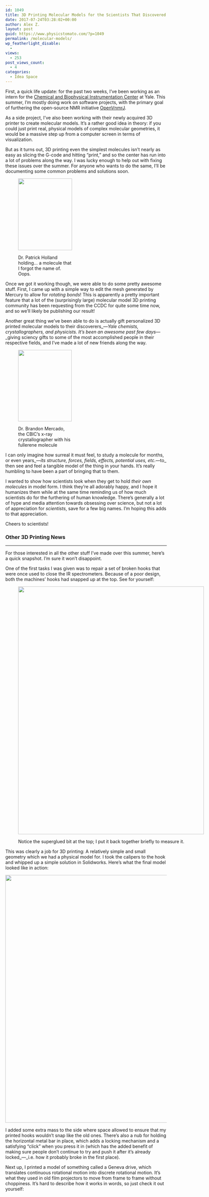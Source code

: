 ```yaml
---
id: 1049
title: 3D Printing Molecular Models for the Scientists That Discovered Them
date: 2017-07-24T03:28:02+00:00
author: Alex Z.
layout: post
guid: https://www.physicstomato.com/?p=1049
permalink: /molecular-models/
wp_featherlight_disable:
  - 
views:
  - 253
post_views_count:
  - 4
categories:
  - Idea Space
---
```

First, a quick life update: for the past two weeks, I&#8217;ve been working as an intern for the [Chemical and Biophysical Instrumentation Center](http://cbic.yale.edu/) at Yale. This summer, I&#8217;m mostly doing work on software projects, with the primary goal of furthering the open-source NMR initiative [OpenVnmrJ](http://openvnmrj.org/).

As a side project, I&#8217;ve also been working with their newly acquired 3D printer to create molecular models. It’s a rather good idea in theory: if you could just print real, physical models of complex molecular geometries, it would be a massive step up from a computer screen in terms of visualization.

But as it turns out, 3D printing even the simplest molecules isn’t nearly as easy as slicing the G-code and hitting “print,” and so the center has run into a lot of problems along the way. I was lucky enough to help out with fixing these issues over the summer. For anyone who wants to do the same, I&#8217;ll be documenting some common problems and solutions soon.<figure id="attachment_1051" aria-describedby="caption-attachment-1051" style="width: 168px" class="wp-caption alignleft">

[<img class="wp-image-1051" src="https://i2.wp.com/www.physicstomato.com/wp-content/uploads/2017/08/IMG_20170808_140151.jpg?resize=168%2C224&#038;ssl=1" alt="" width="168" height="224" srcset="https://i2.wp.com/www.physicstomato.com/wp-content/uploads/2017/08/IMG_20170808_140151.jpg?w=3036&ssl=1 3036w, https://i2.wp.com/www.physicstomato.com/wp-content/uploads/2017/08/IMG_20170808_140151.jpg?resize=225%2C300&ssl=1 225w, https://i2.wp.com/www.physicstomato.com/wp-content/uploads/2017/08/IMG_20170808_140151.jpg?resize=768%2C1024&ssl=1 768w, https://i2.wp.com/www.physicstomato.com/wp-content/uploads/2017/08/IMG_20170808_140151.jpg?resize=1200%2C1600&ssl=1 1200w, https://i2.wp.com/www.physicstomato.com/wp-content/uploads/2017/08/IMG_20170808_140151.jpg?w=1680&ssl=1 1680w, https://i2.wp.com/www.physicstomato.com/wp-content/uploads/2017/08/IMG_20170808_140151.jpg?w=2520&ssl=1 2520w" sizes="(max-width: 168px) 85vw, 168px" data-recalc-dims="1" />](https://i2.wp.com/www.physicstomato.com/wp-content/uploads/2017/08/IMG_20170808_140151.jpg?ssl=1)<figcaption id="caption-attachment-1051" class="wp-caption-text">Dr. Patrick Holland holding&#8230; a molecule that I forgot the name of. Oops.</figcaption></figure> 

Once we got it working though, we were able to do some pretty awesome stuff. First, I came up with a simple way to edit the mesh generated by Mercury to allow for _rotating bonds_! This is apparently a pretty important feature that a lot of the (surprisingly large) molecular model 3D printing community has been requesting from the CCDC for quite some time now, and so we’ll likely be publishing our result!

Another great thing we&#8217;ve been able to do is actually gift personalized 3D printed molecular models to their discoverers_—_Yale chemists, crystallographers, and physicists. It’s been an awesome past few days_—_giving sciency gifts to some of the most accomplished people in their respective fields, and I’ve made a lot of new friends along the way.<figure id="attachment_1052" aria-describedby="caption-attachment-1052" style="width: 167px" class="wp-caption alignright">

[<img class="wp-image-1052" src="https://i1.wp.com/www.physicstomato.com/wp-content/uploads/2017/08/IMG_20170627_133225.jpg?resize=167%2C223&#038;ssl=1" alt="" width="167" height="223" srcset="https://i1.wp.com/www.physicstomato.com/wp-content/uploads/2017/08/IMG_20170627_133225.jpg?resize=225%2C300&ssl=1 225w, https://i1.wp.com/www.physicstomato.com/wp-content/uploads/2017/08/IMG_20170627_133225.jpg?resize=768%2C1024&ssl=1 768w, https://i1.wp.com/www.physicstomato.com/wp-content/uploads/2017/08/IMG_20170627_133225.jpg?resize=1200%2C1600&ssl=1 1200w, https://i1.wp.com/www.physicstomato.com/wp-content/uploads/2017/08/IMG_20170627_133225.jpg?w=1680&ssl=1 1680w, https://i1.wp.com/www.physicstomato.com/wp-content/uploads/2017/08/IMG_20170627_133225.jpg?w=2520&ssl=1 2520w" sizes="(max-width: 167px) 85vw, 167px" data-recalc-dims="1" />](https://i1.wp.com/www.physicstomato.com/wp-content/uploads/2017/08/IMG_20170627_133225.jpg?ssl=1)<figcaption id="caption-attachment-1052" class="wp-caption-text">Dr. Brandon Mercado, the CBIC&#8217;s x-ray crystallographer with his fullerene molecule</figcaption></figure> 

I can only imagine how surreal it must feel, to study a molecule for months, or even years_—_its structure, forces, fields, effects, potential uses, etc._—to_ then see and feel a tangible model of the thing in your hands. It&#8217;s really humbling to have been a part of bringing that to them.

I wanted to show how scientists look when they get to hold _their own molecules_ in model form. I think they&#8217;re all adorably happy, and I hope it humanizes them while at the same time reminding us of how much scientists do for the furthering of human knowledge. There&#8217;s generally a lot of hype and media attention towards obsessing over science, but not a lot of appreciation for _scientists_, save for a few big names. I&#8217;m hoping this adds to that appreciation.

Cheers to scientists!

### Other 3D Printing News

* * *

For those interested in all the other stuff I&#8217;ve made over this summer, here&#8217;s a quick snapshot. I&#8217;m sure it won&#8217;t disappoint.

One of the first tasks I was given was to repair a set of broken hooks that were once used to close the IR spectrometers. Because of a poor design, both the machines&#8217; hooks had snapped up at the top. See for yourself:<figure id="attachment_1511" aria-describedby="caption-attachment-1511" style="width: 580px" class="wp-caption alignnone">

[<img class="wp-image-1511" src="https://i0.wp.com/www.physicstomato.com/wp-content/uploads/2017/07/IMG_20170627_172059.jpg?resize=580%2C773&#038;ssl=1" alt="" width="580" height="773" srcset="https://i0.wp.com/www.physicstomato.com/wp-content/uploads/2017/07/IMG_20170627_172059.jpg?w=3036&ssl=1 3036w, https://i0.wp.com/www.physicstomato.com/wp-content/uploads/2017/07/IMG_20170627_172059.jpg?resize=225%2C300&ssl=1 225w, https://i0.wp.com/www.physicstomato.com/wp-content/uploads/2017/07/IMG_20170627_172059.jpg?resize=768%2C1024&ssl=1 768w, https://i0.wp.com/www.physicstomato.com/wp-content/uploads/2017/07/IMG_20170627_172059.jpg?resize=1200%2C1600&ssl=1 1200w, https://i0.wp.com/www.physicstomato.com/wp-content/uploads/2017/07/IMG_20170627_172059.jpg?w=1680&ssl=1 1680w, https://i0.wp.com/www.physicstomato.com/wp-content/uploads/2017/07/IMG_20170627_172059.jpg?w=2520&ssl=1 2520w" sizes="(max-width: 580px) 85vw, 580px" data-recalc-dims="1" />](https://i0.wp.com/www.physicstomato.com/wp-content/uploads/2017/07/IMG_20170627_172059.jpg?ssl=1)<figcaption id="caption-attachment-1511" class="wp-caption-text">Notice the superglued bit at the top; I put it back together briefly to measure it.</figcaption></figure> 

This was clearly a job for 3D printing: A relatively simple and small geometry which we had a physical model for. I took the calipers to the hook and whipped up a simple solution in Solidworks. Here&#8217;s what the final model looked like in action:

[<img class="alignnone wp-image-1512" src="https://i1.wp.com/www.physicstomato.com/wp-content/uploads/2017/07/IMG_20170627_172003.jpg?resize=580%2C773&#038;ssl=1" alt="" width="580" height="773" srcset="https://i1.wp.com/www.physicstomato.com/wp-content/uploads/2017/07/IMG_20170627_172003.jpg?w=3036&ssl=1 3036w, https://i1.wp.com/www.physicstomato.com/wp-content/uploads/2017/07/IMG_20170627_172003.jpg?resize=225%2C300&ssl=1 225w, https://i1.wp.com/www.physicstomato.com/wp-content/uploads/2017/07/IMG_20170627_172003.jpg?resize=768%2C1024&ssl=1 768w, https://i1.wp.com/www.physicstomato.com/wp-content/uploads/2017/07/IMG_20170627_172003.jpg?resize=1200%2C1600&ssl=1 1200w, https://i1.wp.com/www.physicstomato.com/wp-content/uploads/2017/07/IMG_20170627_172003.jpg?w=1680&ssl=1 1680w, https://i1.wp.com/www.physicstomato.com/wp-content/uploads/2017/07/IMG_20170627_172003.jpg?w=2520&ssl=1 2520w" sizes="(max-width: 580px) 85vw, 580px" data-recalc-dims="1" />](https://i1.wp.com/www.physicstomato.com/wp-content/uploads/2017/07/IMG_20170627_172003.jpg?ssl=1)

I added some extra mass to the side where space allowed to ensure that my printed hooks wouldn&#8217;t snap like the old ones. There&#8217;s also a nub for holding the horizontal metal bar in place, which adds a locking mechanism and a satisfying &#8220;click&#8221; when you press it in (which has the added benefit of making sure people don&#8217;t continue to try and push it after it&#8217;s already locked_—_i.e. how it probably broke in the first place).

Next up, I printed a model of something called a Geneva drive, which translates continuous rotational motion into discrete rotational motion. It&#8217;s what they used in old film projectors to move from frame to frame without choppiness. It&#8217;s hard to describe how it works in words, so just check it out yourself:

<div style='position:relative;padding-bottom: calc(177.78% + 44px)'>
</div>

That famous clacking sound you hear when old-timey films play is actually the sound of the Geneva drive mechanism rotating quickly. Who would&#8217;ve thought?

Anyways, this post would quickly reach an unreasonable length if I went over all the neat stuff we printed this summer. To get a sense of it all, here&#8217;s a final shot of just some of the things we made:<figure id="attachment_1513" aria-describedby="caption-attachment-1513" style="width: 580px" class="wp-caption alignnone">

[<img class="wp-image-1513" src="https://i0.wp.com/www.physicstomato.com/wp-content/uploads/2017/07/IMG_20170804_160100.jpg?resize=580%2C773&#038;ssl=1" alt="" width="580" height="773" srcset="https://i0.wp.com/www.physicstomato.com/wp-content/uploads/2017/07/IMG_20170804_160100.jpg?w=3036&ssl=1 3036w, https://i0.wp.com/www.physicstomato.com/wp-content/uploads/2017/07/IMG_20170804_160100.jpg?resize=225%2C300&ssl=1 225w, https://i0.wp.com/www.physicstomato.com/wp-content/uploads/2017/07/IMG_20170804_160100.jpg?resize=768%2C1024&ssl=1 768w, https://i0.wp.com/www.physicstomato.com/wp-content/uploads/2017/07/IMG_20170804_160100.jpg?resize=1200%2C1600&ssl=1 1200w, https://i0.wp.com/www.physicstomato.com/wp-content/uploads/2017/07/IMG_20170804_160100.jpg?w=1680&ssl=1 1680w, https://i0.wp.com/www.physicstomato.com/wp-content/uploads/2017/07/IMG_20170804_160100.jpg?w=2520&ssl=1 2520w" sizes="(max-width: 580px) 85vw, 580px" data-recalc-dims="1" />](https://i0.wp.com/www.physicstomato.com/wp-content/uploads/2017/07/IMG_20170804_160100.jpg?ssl=1)<figcaption id="caption-attachment-1513" class="wp-caption-text">Yes, that&#8217;s a fidget spinner. I regret nothing.</figcaption></figure> 

By far, the majority of these objects were either molecular models, different prototypes for the rotating joint, or combinations of the two. I&#8217;ll be sure to post on this once our findings are released more officially.

Also, I ordered my own 3D printer to use at home (I think I&#8217;m addicted), and I&#8217;ll keep you updated on any significant projects I finish involving 3D printing.

And that&#8217;s all for now!